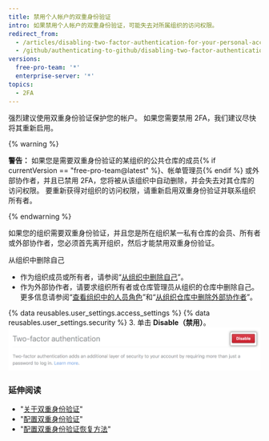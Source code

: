 ```yaml
---
title: 禁用个人帐户的双重身份验证
intro: 如果禁用个人帐户的双重身份验证，可能失去对所属组织的访问权限。
redirect_from:
  - /articles/disabling-two-factor-authentication-for-your-personal-account
  - /github/authenticating-to-github/disabling-two-factor-authentication-for-your-personal-account
versions:
  free-pro-team: '*'
  enterprise-server: '*'
topics:
  - 2FA
---
```


强烈建议使用双重身份验证保护您的帐户。 如果您需要禁用 2FA，我们建议尽快将其重新启用。

{% warning %}

**警告：** 如果您是需要双重身份验证的某组织的公共仓库的成员{% if currentVersion == "free-pro-team@latest" %}、帐单管理员{% endif %} 或外部协作者，并且已禁用 2FA，您将被从该组织中自动删除，并会失去对其仓库的访问权限。 要重新获得对组织的访问权限，请重新启用双重身份验证并联系组织所有者。

{% endwarning %}

如果您的组织需要双重身份验证，并且您是所在组织某一私有仓库的会员、所有者或外部协作者，您必须首先离开组织，然后才能禁用双重身份验证。

从组织中删除自己
 - 作为组织成员或所有者，请参阅“[从组织中删除自己](/articles/removing-yourself-from-an-organization/)”。
 - 作为外部协作者，请要求组织所有者或仓库管理员从组织的仓库中删除自己。 更多信息请参阅“[查看组织中的人员角色](/articles/viewing-people-s-roles-in-an-organization)”和“[从组织仓库中删除外部协作者](/articles/removing-an-outside-collaborator-from-an-organization-repository/)”。

{% data reusables.user_settings.access_settings %}
{% data reusables.user_settings.security %}
3. 单击 **Disable（禁用）**。 ![禁用双重身份验证](/assets/images/help/2fa/disable-two-factor-authentication.png)

### 延伸阅读

- "[关于双重身份验证](/articles/about-two-factor-authentication)"
- "[配置双重身份验证](/articles/configuring-two-factor-authentication)"
- "[配置双重身份验证恢复方法](/articles/configuring-two-factor-authentication-recovery-methods)"
